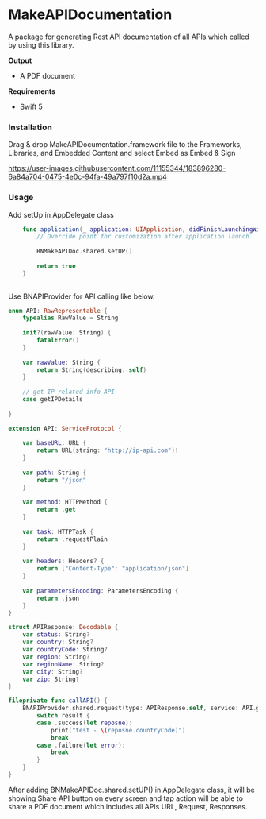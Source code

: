 # MakeAPIDocumentation

A package for generating Rest API documentation of all APIs which called by using this library.

**Output**

- A PDF document

**Requirements**

- Swift 5

### Installation

Drag & drop MakeAPIDocumentation.framework file to the Frameworks, Libraries, and Embedded Content and select Embed as Embed & Sign



https://user-images.githubusercontent.com/11155344/183896280-6a84a704-0475-4e0c-94fa-49a797f10d2a.mp4



### Usage

Add setUp in AppDelegate class

```swift
    func application(_ application: UIApplication, didFinishLaunchingWithOptions launchOptions: [UIApplication.LaunchOptionsKey: Any]?) -> Bool {
        // Override point for customization after application launch.
        
        BNMakeAPIDoc.shared.setUP()
        
        return true
    }
    
```

Use BNAPIProvider for API calling like below. 

```swift
enum API: RawRepresentable {
    typealias RawValue = String
    
    init?(rawValue: String) {
        fatalError()
    }
    
    var rawValue: String {
        return String(describing: self)
    }
    
    // get IP related info API
    case getIPDetails
    
}

extension API: ServiceProtocol {
    
    var baseURL: URL {
        return URL(string: "http://ip-api.com")!
    }
    
    var path: String {
        return "/json"
    }
    
    var method: HTTPMethod {
        return .get
    }
    
    var task: HTTPTask {
        return .requestPlain
    }
    
    var headers: Headers? {
        return ["Content-Type": "application/json"]
    }
    
    var parametersEncoding: ParametersEncoding {
        return .json
    }
}

struct APIResponse: Decodable {
    var status: String?
    var country: String?
    var countryCode: String?
    var region: String?
    var regionName: String?
    var city: String?
    var zip: String?
}

fileprivate func callAPI() {
    BNAPIProvider.shared.request(type: APIResponse.self, service: API.getIPDetails) { result in
        switch result {
        case .success(let reposne):
            print("test - \(reposne.countryCode)")
            break
        case .failure(let error):
            break
        }
    }
}
```

After adding BNMakeAPIDoc.shared.setUP() in AppDelegate class, it will be showing Share API button on every screen and tap action will be able to share a PDF document which includes all APIs URL, Request, Responses. 

    
